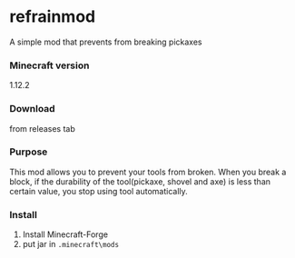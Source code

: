 # refrainmod
A simple mod that prevents from breaking pickaxes

### Minecraft version
1.12.2

### Download
from releases tab

### Purpose
This mod allows you to prevent your tools from broken. 
When you break a block, if the durability of the tool(pickaxe, shovel and axe) is less than certain value, you stop using tool automatically.

### Install
1. Install Minecraft-Forge
2. put jar in `.minecraft\mods`
